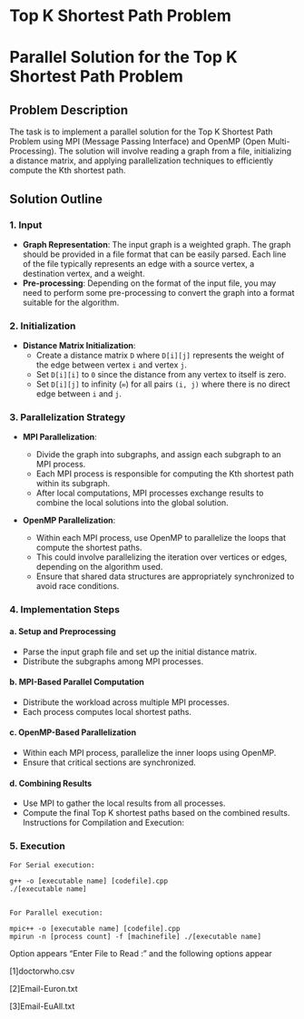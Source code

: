 
# Top K Shortest Path Problem

# Parallel Solution for the Top K Shortest Path Problem

## Problem Description
The task is to implement a parallel solution for the Top K Shortest Path Problem using MPI (Message Passing Interface) and OpenMP (Open Multi-Processing). The solution will involve reading a graph from a file, initializing a distance matrix, and applying parallelization techniques to efficiently compute the Kth shortest path.

## Solution Outline

### 1. Input
- **Graph Representation**: The input graph is a weighted graph. The graph should be provided in a file format that can be easily parsed. Each line of the file typically represents an edge with a source vertex, a destination vertex, and a weight.
- **Pre-processing**: Depending on the format of the input file, you may need to perform some pre-processing to convert the graph into a format suitable for the algorithm.

### 2. Initialization
- **Distance Matrix Initialization**: 
  - Create a distance matrix `D` where `D[i][j]` represents the weight of the edge between vertex `i` and vertex `j`.
  - Set `D[i][i]` to `0` since the distance from any vertex to itself is zero.
  - Set `D[i][j]` to infinity (`∞`) for all pairs `(i, j)` where there is no direct edge between `i` and `j`.

### 3. Parallelization Strategy
- **MPI Parallelization**:
  - Divide the graph into subgraphs, and assign each subgraph to an MPI process.
  - Each MPI process is responsible for computing the Kth shortest path within its subgraph.
  - After local computations, MPI processes exchange results to combine the local solutions into the global solution.

- **OpenMP Parallelization**:
  - Within each MPI process, use OpenMP to parallelize the loops that compute the shortest paths.
  - This could involve parallelizing the iteration over vertices or edges, depending on the algorithm used.
  - Ensure that shared data structures are appropriately synchronized to avoid race conditions.

### 4. Implementation Steps

#### a. Setup and Preprocessing
- Parse the input graph file and set up the initial distance matrix.
- Distribute the subgraphs among MPI processes.

#### b. MPI-Based Parallel Computation
- Distribute the workload across multiple MPI processes.
- Each process computes local shortest paths.

#### c. OpenMP-Based Parallelization
- Within each MPI process, parallelize the inner loops using OpenMP.
- Ensure that critical sections are synchronized.

#### d. Combining Results
- Use MPI to gather the local results from all processes.
- Compute the final Top K shortest paths based on the combined results.
Instructions for Compilation and Execution:

### 5. Execution 
    For Serial execution:

    g++ -o [executable name] [codefile].cpp
    ./[executable name]


    For Parallel execution:

    mpic++ -o [executable name] [codefile].cpp
    mpirun -n [process count] -f [machinefile] ./[executable name]



Option appears “Enter File to Read :” and the following options appear

[1]doctorwho.csv

[2]Email-Euron.txt

[3]Email-EuAll.txt
